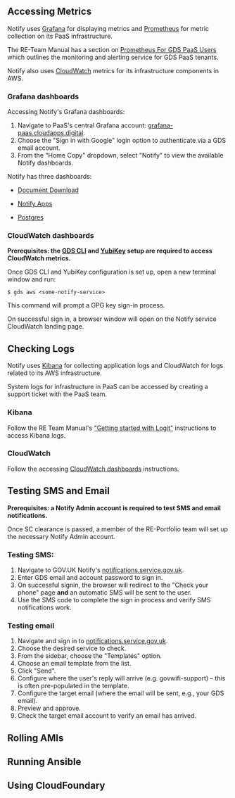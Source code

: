 ## Accessing Metrics

Notify uses [Grafana](https://grafana.com/) for displaying metrics  and [Prometheus](https://prometheus.io/) for metric collection on its PaaS infrastructure. 

The RE-Team Manual has a section on [Prometheus For GDS PaaS Users](https://re-team-manual.cloudapps.digital/prometheus-for-gds-paas-users.html#content) which outlines the monitoring and alerting service for GDS PaaS tenants.

Notify also uses [CloudWatch](https://docs.aws.amazon.com/AmazonCloudWatch/latest/monitoring/WhatIsCloudWatch.html) metrics for its infrastructure components in AWS.

### Grafana dashboards

Accessing Notify's Grafana dashboards:

1. Navigate to PaaS's central Grafana account: [grafana-paas.cloudapps.digital](https://grafana-paas.cloudapps.digital).
2. Choose the "Sign in with Google" login option to authenticate via a GDS email account.
3. From the "Home Copy" dropdown, select "Notify" to view the available Notify dashboards.

Notify has three dashboards: 

- [Document Download](https://grafana-paas.cloudapps.digital/d/FwXIHjiiz)

- [Notify Apps](https://grafana-paas.cloudapps.digital/d/aCYK0WDik)

- [Postgres](https://grafana-paas.cloudapps.digital/d/SYlv1gAmz)


### CloudWatch dashboards

**Prerequisites: the [GDS CLI](https://github.com/alphagov/gds-cli) and [YubiKey](https://re-team-manual.cloudapps.digital/yubikeys.html#yubikeys) setup are required to access CloudWatch metrics.** 

Once GDS CLI and YubiKey configuration is set up, open a new terminal window and run:

```
$ gds aws <some-notify-service>
```

This command will prompt a GPG key sign-in process.

On successful sign in, a browser window will open on the Notify service CloudWatch landing page.

## Checking Logs

Notify uses [Kibana](https://www.elastic.co/products/kibana) for collecting application logs and CloudWatch for logs related to its AWS infrastructure.

System logs for infrastructure in PaaS can be accessed by creating a support ticket with the PaaS team.

### Kibana

Follow the RE Team Manual's ["Getting started with Logit"](https://reliability-engineering.cloudapps.digital/logging.html#content) instructions to access Kibana logs.

### CloudWatch

Follow the accessing [CloudWatch dashboards](#cloudwatch-dashboards) instructions.

## Testing SMS and Email

**Prerequisites: a Notify Admin account is required to test SMS and email notifications.**

Once SC clearance is passed, a member of the RE-Portfolio team will set up the necessary Notify Admin account. 

### Testing SMS:

1. Navigate to GOV.UK Notify's [notifications.service.gov.uk](https://www.notifications.service.gov.uk/sign-in).
2. Enter GDS email and account password to sign in.
3. On successful signin, the browser will redirect to the "Check your phone" page **and** an automatic SMS will be sent to the user.
4. Use the SMS code to complete the sign in process and verify SMS notifications work.

### Testing email

1. Navigate and sign in to [notifications.service.gov.uk](https://www.notifications.service.gov.uk/sign-in).
2. Choose the desired service to check.
3. From the sidebar, choose the "Templates" option.
4. Choose an email template from the list.
5. Click "Send".
6. Configure where the user's reply will arrive (e.g. govwifi-support) – this is often pre-populated in the template.
7. Configure the target email (where the email will be sent, e.g., your GDS email).
8. Preview and approve.
9. Check the target email account to verify an email has arrived.

## Rolling AMIs

## Running Ansible

## Using CloudFoundary